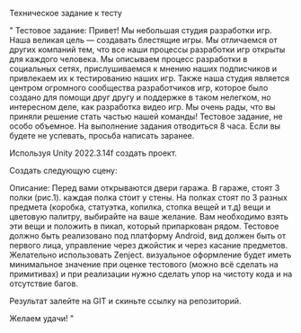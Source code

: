 Техническое задание к тесту

"
Тестовое задание:
Привет!	Мы  небольшая студия разработки игр. Наша великая цель — создавать блестящие игры.
Мы отличаемся от других компаний тем, что все наши процессы разработки игр открыты для каждого человека. Мы описываем процесс разработки в социальных сетях, прислушиваемся к мнению наших подписчиков и привлекаем их к тестированию наших игр. 
Также наша студия является центром огромного сообщества разработчиков игр, которое было создано для помощи друг другу и поддержке в таком нелегком, но интересном деле, как разработка видео игр.
Мы очень рады, что вы приняли решение стать частью нашей команды!
Тестовое задание, не особо объемное. На выполнение задания отводиться 8 часа. Если вы будете не успевать, просьба написать заранее.

Используя Unity 2022.3.14f создать проект.

Создать следующую сцену:

Описание: Перед вами открываются двери гаража. В гараже, стоят 3 полки (рис.1). каждая полка стоит у стены. На полках стоят по 3 разных предмета (коробка, статуэтка, копилка, стопка вещей и т.д) вещи и цветовую палитру, выбирайте на ваше желание. Вам необходимо взять эти вещи и положить в пикап, который припаркован рядом.
Тестовое должно быть реализовано под платформу Android, вид должен быть от первого лица, управление через джойстик и через касание предметов. Желательно использовать Zenject. 
визуальное оформление будет иметь минимальное значение при оценке тестового (можно всё сделать на примитивах) и при реализации нужно сделать упор на чистоту кода и на отсутствие багов.

Результат залейте на GIT и скиньте ссылку на репозиторий.

Желаем удачи!
"
